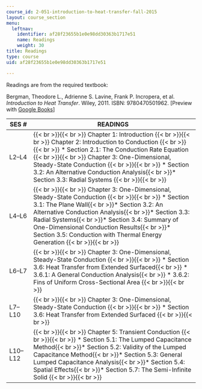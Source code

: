 ```yaml
---
course_id: 2-051-introduction-to-heat-transfer-fall-2015
layout: course_section
menu:
  leftnav:
    identifier: af28f23655b1e0e98dd30363b1717e51
    name: Readings
    weight: 30
title: Readings
type: course
uid: af28f23655b1e0e98dd30363b1717e51

---
```


Readings are from the required textbook:

Bergman, Theodore L., Adrienne S. Lavine, Frank P. Incropera, et al. _Introduction to Heat Transfer_. Wiley, 2011. ISBN: 9780470501962. \[Preview with [Google Books](http://books.google.com/books?id=YBaNaLurTD4C&pg=PAfrontcover)\]

| SES # | READINGS |
| --- | --- |
| L2–L4 |  {{< br >}}{{< br >}} Chapter 1: Introduction {{< br >}}{{< br >}} Chapter 2: Introduction to Conduction {{< br >}}{{< br >}} *   Section 2.1: The Conduction Rate Equation {{< br >}}{{< br >}} Chapter 3: One-Dimensional, Steady-State Conduction {{< br >}}{{< br >}} *   Section 3.2: An Alternative Conduction Analysis{{< br >}}*   Section 3.3: Radial Systems {{< br >}}{{< br >}}  |
| L4–L6 |  {{< br >}}{{< br >}} Chapter 3: One-Dimensional, Steady-State Conduction {{< br >}}{{< br >}} *   Section 3.1: The Plane Wall{{< br >}}*   Section 3.2: An Alternative Conduction Analysis{{< br >}}*   Section 3.3: Radial Systems{{< br >}}*   Section 3.4: Summary of One-Dimensional Conduction Results{{< br >}}*   Section 3.5: Conduction with Thermal Energy Generation {{< br >}}{{< br >}}  |
| L6–L7 |  {{< br >}}{{< br >}} Chapter 3: One-Dimensional, Steady-State Conduction {{< br >}}{{< br >}} *   Section 3.6: Heat Transfer from Extended Surfaced{{< br >}}    *   3.6.1: A General Conduction Analysis{{< br >}}    *   3.6.2: Fins of Uniform Cross-Sectional Area {{< br >}}{{< br >}}  |
| L7–L10 |  {{< br >}}{{< br >}} Chapter 3: One-Dimensional, Steady-State Conduction {{< br >}}{{< br >}} *   Section 3.6: Heat Transfer from Extended Surfaced {{< br >}}{{< br >}}  |
| L10–L12 |  {{< br >}}{{< br >}} Chapter 5: Transient Conduction {{< br >}}{{< br >}} *   Section 5.1: The Lumped Capacitance Method{{< br >}}*   Section 5.2: Validity of the Lumped Capacitance Method{{< br >}}*   Section 5.3: General Lumped Capacitance Analysis{{< br >}}*   Section 5.4: Spatial Effects{{< br >}}*   Section 5.7: The Semi-Infinite Solid {{< br >}}{{< br >}}